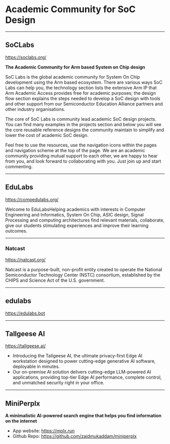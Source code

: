 # Academic Community for SoC Design

---
## SoCLabs
https://soclabs.org/

**The Academic Community for Arm based System on Chip design**

SoC Labs is the global academic community for System On Chip development using the Arm based ecosystem. There are various ways SoC Labs can help you, the technology section lists the extensive Arm IP that Arm Academic Access provides free for academic purposes; the design flow section explains the steps needed to develop a SoC design with tools and other support from our Semiconductor Education Alliance partners and other industry organisations.

The core of SoC Labs is community lead academic SoC design projects. You can find many examples in the projects section and below you will see the core reusable reference designs the community maintain to simplify and lower the cost of academic SoC design.

Feel free to use the resources, use the navigation icons within the pages and navigation scheme at the top of the page. We are an academic community providing mutual support to each other, we are happy to hear from you, and look forward to collaborating with you. Just join up and start commenting.

---
## EduLabs

https://compedulabs.org/

Welcome to EduLabsHelping academics with interests in Computer Engineering and Informatics, System On Chip, ASIC design, Signal Processing and computing architectures find relevant materials, collaborate, give our students stimulating experiences and improve their learning outcomes.


---
### Natcast
https://natcast.org/

Natcast is a purpose-built, non-profit entity created to operate the National Semiconductor Technology Center (NSTC) consortium, established by the CHIPS and Science Act of the U.S. government.

---
## edulabs
https://edulabs.bot


---
## Tallgeese AI
https://tallgeese.ai/

* Introducing the Tallgeese AI, the ultimate privacy-first Edge AI workstation designed to power cutting-edge generative AI software, deployable in minutes.
* Our on-premise AI solution delivers cutting-edge LLM-powered AI applications, providing top-tier Edge AI performance, complete control, and unmatched security right in your office.

---
## MiniPerplx
**A minimalistic AI-powered search engine that helps you find information on the internet**

* App website: https://mplx.run
* Github Repo: https://github.com/zaidmukaddam/miniperplx

 
